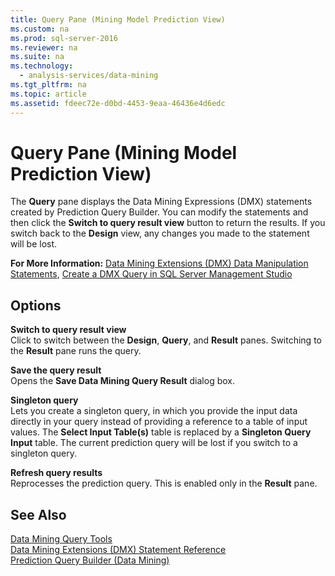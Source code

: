 ```yaml
---
title: Query Pane (Mining Model Prediction View)
ms.custom: na
ms.prod: sql-server-2016
ms.reviewer: na
ms.suite: na
ms.technology: 
  - analysis-services/data-mining
ms.tgt_pltfrm: na
ms.topic: article
ms.assetid: fdeec72e-d0bd-4453-9eaa-46436e4d6edc
---
```

# Query Pane (Mining Model Prediction View)
  The **Query** pane displays the Data Mining Expressions \(DMX\) statements created by Prediction Query Builder. You can modify the statements and then click the **Switch to query result view** button to return the results. If you switch back to the **Design** view, any changes you made to the statement will be lost.  
  
 **For More Information:** [Data Mining Extensions &#40;DMX&#41; Data Manipulation Statements](../Topic/Data%20Mining%20Extensions%20\(DMX\)%20Data%20Manipulation%20Statements.md), [Create a DMX Query in SQL Server Management Studio](../../Topics\TopicNameContainA/Create-a-DMX-Query-in-SQL-Server-Management-Studio.md)  
  
## Options  
 **Switch to query result view**  
 Click to switch between the **Design**, **Query**, and **Result** panes. Switching to the **Result** pane runs the query.  
  
 **Save the query result**  
 Opens the **Save Data Mining Query Result** dialog box.  
  
 **Singleton query**  
 Lets you create a singleton query, in which you provide the input data directly in your query instead of providing a reference to a table of input values. The **Select Input Table\(s\)** table is replaced by a **Singleton Query Input** table. The current prediction query will be lost if you switch to a singleton query.  
  
 **Refresh query results**  
 Reprocesses the prediction query. This is enabled only in the **Result** pane.  
  
## See Also  
 [Data Mining Query Tools](../../Topics\TopicNameNotContainA/Data-Mining-Query-Tools.md)   
 [Data Mining Extensions &#40;DMX&#41; Statement Reference](../Topic/Data%20Mining%20Extensions%20\(DMX\)%20Statement%20Reference.md)   
 [Prediction Query Builder &#40;Data Mining&#41;](../../Topics\TopicNameNotContainA/Prediction-Query-Builder--Data-Mining-.md)  
  
  